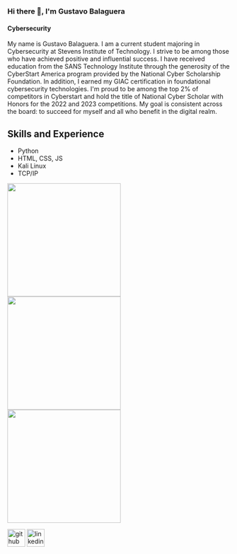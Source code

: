 ### Hi there 👋, I'm Gustavo Balaguera
#### Cybersecurity
My name is Gustavo Balaguera. I am a current student majoring in Cybersecurity at Stevens Institute of Technology. I strive to be among those who have achieved positive and influential success. I have received education from the SANS Technology Institute through the generosity of the CyberStart America program provided by the National Cyber Scholarship Foundation. In addition, I earned my GIAC certification in foundational cybersecurity technologies. I'm proud to be among the top 2% of competitors in Cyberstart and hold the title of National Cyber Scholar with Honors for the 2022 and 2023 competitions. My goal is consistent across the board: to succeed for myself and all who benefit in the digital realm.

## Skills and Experience
* Python
* HTML, CSS, JS
* Kali Linux
* TCP/IP

<img src="https://api.badgr.io/public/assertions/A0Y7_Gc4SzOgJ52RPb9_JQ/image" width="256" />
<img src="https://api.badgr.io/public/assertions/0lu7qi2GQT2s948T4yVo5A/image" width = "256"/>
<img src="https://images.credly.com/images/2d9b3293-9295-4ac3-a326-1bb7013225a4/image.png" width="256"/>

[<img src='https://cdn.jsdelivr.net/npm/simple-icons@3.0.1/icons/github.svg' alt='github' height='40'>](https://github.com/gustavobalaguera)  [<img src='https://cdn.jsdelivr.net/npm/simple-icons@3.0.1/icons/linkedin.svg' alt='linkedin' height='40'>](https://www.linkedin.com/in/gustavo-balaguera-98688a290) 
